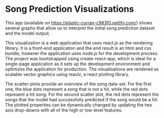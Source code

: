 ﻿# Song Prediction Visualizations

This app (available on https://elastic-curran-c983f0.netlify.com/) shows several graphs that allow us to interpret the initial song prediction dataset and the model output.

This visualization is a web application that uses react.js as the rendering library. It is a front-end application and the end result is an html and css bundle, however the application uses node.js for the development process. The project was bootstrapped using create-react-app, which is ideal for a single-page application as it sets up the development environment and optimizes the application for production. The visualisations are rendered as scalable vector graphics using reaviz, a react plotting library.

The scatter-plots provide an overview of the song data-set.
For the first one, the blue dots represent a song that is not a hit, while the red dots represent a hit song. For the second scatter plot, the red dots represent the songs that the model had successfully predicted if the song would be a hit. The plotted properties can be dynamically changed by updating the two axis drop-downs with all of the high or low-level features. 
